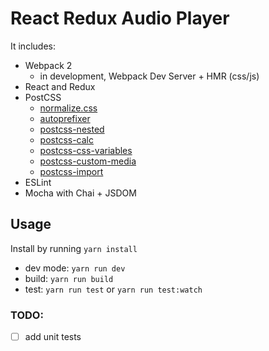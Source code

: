 # React Redux Audio Player

It includes:

* Webpack 2
  * in development, Webpack Dev Server + HMR (css/js)
* React and Redux
* PostCSS
  * [normalize.css](https://github.com/necolas/normalize.css)
  * [autoprefixer](https://github.com/postcss/autoprefixer)
  * [postcss-nested](https://github.com/postcss/postcss-nested)
  * [postcss-calc](https://github.com/postcss/postcss-calc)
  * [postcss-css-variables](https://github.com/MadLittleMods/postcss-css-variables)
  * [postcss-custom-media](https://github.com/postcss/postcss-custom-media)
  * [postcss-import](https://github.com/postcss/postcss-import)
* ESLint
* Mocha with Chai + JSDOM

## Usage

Install by running `yarn install`

* dev mode: `yarn run dev`
* build: `yarn run build`
* test: `yarn run test` or `yarn run test:watch`

### TODO:
- [ ] add unit tests